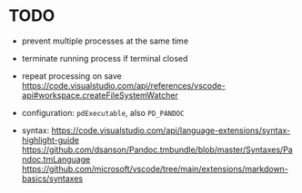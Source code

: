 # TODO

-   prevent multiple processes at the same time
-   terminate running process if terminal closed

-   repeat processing on save
    https://code.visualstudio.com/api/references/vscode-api#workspace.createFileSystemWatcher

-   configuration: `pdExecutable`, also `PD_PANDOC`

-   syntax:
    https://code.visualstudio.com/api/language-extensions/syntax-highlight-guide
    https://github.com/dsanson/Pandoc.tmbundle/blob/master/Syntaxes/Pandoc.tmLanguage
    https://github.com/microsoft/vscode/tree/main/extensions/markdown-basics/syntaxes

